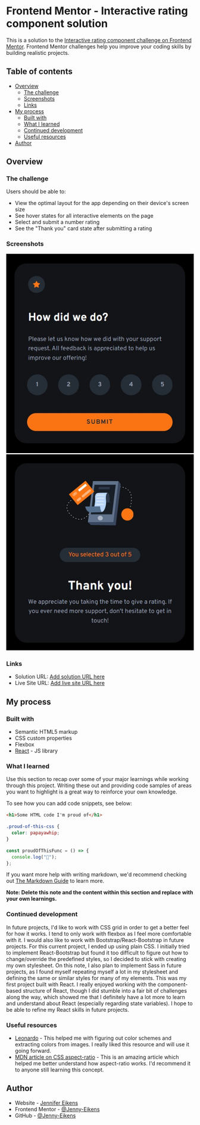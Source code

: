 # Frontend Mentor - Interactive rating component solution

This is a solution to the [Interactive rating component challenge on Frontend Mentor](https://www.frontendmentor.io/challenges/interactive-rating-component-koxpeBUmI). Frontend Mentor challenges help you improve your coding skills by building realistic projects.

## Table of contents

- [Overview](#overview)
  - [The challenge](#the-challenge)
  - [Screenshots](#screenshots)
  - [Links](#links)
- [My process](#my-process)
  - [Built with](#built-with)
  - [What I learned](#what-i-learned)
  - [Continued development](#continued-development)
  - [Useful resources](#useful-resources)
- [Author](#author)

## Overview

### The challenge

Users should be able to:

- View the optimal layout for the app depending on their device's screen size
- See hover states for all interactive elements on the page
- Select and submit a number rating
- See the "Thank you" card state after submitting a rating

### Screenshots

![Screenshot of rating screen](src\assets\images\Screenshot%202024-10-25%20113930.jpg)
![Screenshot of thank you screen](src\assets\images\Screenshot%202024-10-25%20113755.jpg)

### Links

- Solution URL: [Add solution URL here](https://your-solution-url.com)
- Live Site URL: [Add live site URL here](https://your-live-site-url.com)

## My process

### Built with

- Semantic HTML5 markup
- CSS custom properties
- Flexbox
- [React](https://reactjs.org/) - JS library

### What I learned

Use this section to recap over some of your major learnings while working through this project. Writing these out and providing code samples of areas you want to highlight is a great way to reinforce your own knowledge.

To see how you can add code snippets, see below:

```html
<h1>Some HTML code I'm proud of</h1>
```

```css
.proud-of-this-css {
  color: papayawhip;
}
```

```js
const proudOfThisFunc = () => {
  console.log("🎉");
};
```

If you want more help with writing markdown, we'd recommend checking out [The Markdown Guide](https://www.markdownguide.org/) to learn more.

**Note: Delete this note and the content within this section and replace with your own learnings.**

### Continued development

In future projects, I'd like to work with CSS grid in order to get a better feel for how it works. I tend to only work with flexbox as I feel more comfortable with it.
I would also like to work with Bootstrap/React-Bootstrap in future projects. For this current project, I ended up using plain CSS. I initially tried to implement React-Bootstrap but found it too difficult to figure out how to change/override the predefined styles, so I decided to stick with creating my own stylesheet. On this note, I also plan to implement Sass in future projects, as I found myself repeating myself a lot in my stylesheet and defining the same or similar styles for many of my elements.
This was my first project built with React. I really enjoyed working with the component-based structure of React, though I did stumble into a fair bit of challenges along the way, which showed me that I definitely have a lot more to learn and understand about React (especially regarding state variables). I hope to be able to refine my React skills in future projects.

### Useful resources

- [Leonardo](https://leonardocolor.io/#) - This helped me with figuring out color schemes and extracting colors from images. I really liked this resource and will use it going forward.
- [MDN article on CSS aspect-ratio](https://developer.mozilla.org/en-US/docs/Web/CSS/aspect-ratio) - This is an amazing article which helped me better understand how aspect-ratio works. I'd recommend it to anyone still learning this concept.

## Author

- Website - [Jennifer Eikens](https://jenny-eikens.github.io/portfolio-page/#projects)
- Frontend Mentor - [@Jenny-Eikens](https://www.frontendmentor.io/profile/Jenny-Eikens)
- GitHub - [@Jenny-Eikens](https://github.com/Jenny-Eikens)

